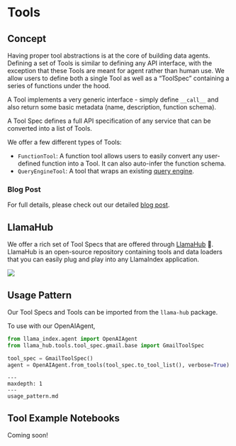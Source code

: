 # Tools

## Concept

Having proper tool abstractions is at the core of building data agents. Defining a set of Tools is similar to defining any API interface, with the exception that these Tools are meant for agent rather than human use. We allow users to define both a single Tool as well as a “ToolSpec” containing a series of functions under the hood. 

A Tool implements a very generic interface - simply define `__call__` and also return some basic metadata (name, description, function schema).

A Tool Spec defines a full API specification of any service that can be converted into a list of Tools.

We offer a few different types of Tools:
- `FunctionTool`: A function tool allows users to easily convert any user-defined function into a Tool. It can also auto-infer the function schema.
- `QueryEngineTool`: A tool that wraps an existing [query engine](/core_modules/query_modules/root.md).

### Blog Post

For full details, please check out our detailed [blog post]().

## LlamaHub
We offer a rich set of Tool Specs that are offered through [LlamaHub](https://llamahub.ai/) 🦙. 
LlamaHub is an open-source repository containing tools and data loaders that you can easily plug and play into any LlamaIndex application.

![](/_static/data_connectors/llamahub.png)

## Usage Pattern

Our Tool Specs and Tools can be imported from the `llama-hub` package.

To use with our OpenAIAgent,
```python
from llama_index.agent import OpenAIAgent
from llama_hub.tools.tool_spec.gmail.base import GmailToolSpec

tool_spec = GmailToolSpec()
agent = OpenAIAgent.from_tools(tool_spec.to_tool_list(), verbose=True)

```

```{toctree}
---
maxdepth: 1
---
usage_pattern.md
```

## Tool Example Notebooks

Coming soon! 

